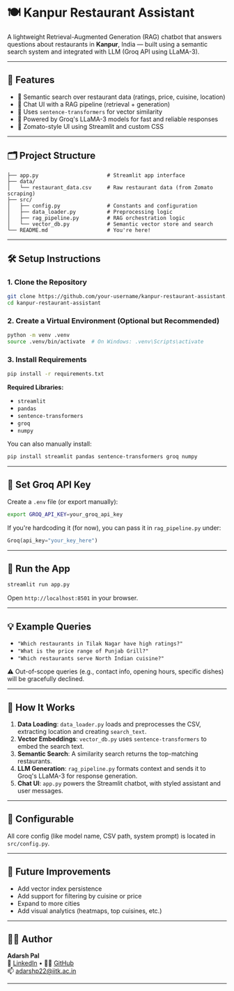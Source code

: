

# 🍽️ Kanpur Restaurant Assistant

A lightweight Retrieval-Augmented Generation (RAG) chatbot that answers questions about restaurants in **Kanpur**, India — built using a semantic search system and integrated with LLM (Groq API using LLaMA-3).

---

## 🚀 Features

- 🔎 Semantic search over restaurant data (ratings, price, cuisine, location)
- 💬 Chat UI with a RAG pipeline (retrieval + generation)
- 🧠 Uses `sentence-transformers` for vector similarity
- 🤖 Powered by Groq's LLaMA-3 models for fast and reliable responses
- 🎨 Zomato-style UI using Streamlit and custom CSS

---

## 🗂️ Project Structure

```
├── app.py                      # Streamlit app interface
├── data/
│   └── restaurant_data.csv     # Raw restaurant data (from Zomato scraping)
├── src/
│   ├── config.py               # Constants and configuration
│   ├── data_loader.py          # Preprocessing logic
│   ├── rag_pipeline.py         # RAG orchestration logic
│   └── vector_db.py            # Semantic vector store and search
└── README.md                   # You're here!
```

---

## 🛠️ Setup Instructions

### 1. Clone the Repository

```bash
git clone https://github.com/your-username/kanpur-restaurant-assistant.git
cd kanpur-restaurant-assistant
```

### 2. Create a Virtual Environment (Optional but Recommended)

```bash
python -m venv .venv
source .venv/bin/activate  # On Windows: .venv\Scripts\activate
```

### 3. Install Requirements

```bash
pip install -r requirements.txt
```

**Required Libraries:**
- `streamlit`
- `pandas`
- `sentence-transformers`
- `groq`
- `numpy`

You can also manually install:
```bash
pip install streamlit pandas sentence-transformers groq numpy
```

---

## 🔐 Set Groq API Key

Create a `.env` file (or export manually):

```bash
export GROQ_API_KEY=your_groq_api_key
```

If you're hardcoding it (for now), you can pass it in `rag_pipeline.py` under:

```python
Groq(api_key="your_key_here")
```

---

## 🧪 Run the App

```bash
streamlit run app.py
```

Open `http://localhost:8501` in your browser.

---

## 💡 Example Queries

- `"Which restaurants in Tilak Nagar have high ratings?"`
- `"What is the price range of Punjab Grill?"`
- `"Which restaurants serve North Indian cuisine?"`

⚠️ Out-of-scope queries (e.g., contact info, opening hours, specific dishes) will be gracefully declined.

---

## 🧠 How It Works

1. **Data Loading**: `data_loader.py` loads and preprocesses the CSV, extracting location and creating `search_text`.
2. **Vector Embeddings**: `vector_db.py` uses `sentence-transformers` to embed the search text.
3. **Semantic Search**: A similarity search returns the top-matching restaurants.
4. **LLM Generation**: `rag_pipeline.py` formats context and sends it to Groq's LLaMA-3 for response generation.
5. **Chat UI**: `app.py` powers the Streamlit chatbot, with styled assistant and user messages.

---

## 📌 Configurable

All core config (like model name, CSV path, system prompt) is located in `src/config.py`.

---

## 🧹 Future Improvements

- Add vector index persistence
- Add support for filtering by cuisine or price
- Expand to more cities
- Add visual analytics (heatmaps, top cuisines, etc.)

---

## 🧑‍💻 Author

**Adarsh Pal**  
💼 [LinkedIn](https://linkedin.com/in/adarsh-pal-816764255) • 🧑‍💻 [GitHub](https://github.com/adarshp22)  
📫 adarshp22@iitk.ac.in

---

